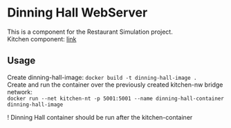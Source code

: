 # Dinning Hall WebServer
This is a component for the Restaurant Simulation project.<br>
Kitchen component: <a href="https://github.com/dimatrubca/PR-Lab1-Kitchen">link</a>

## Usage
Create dinning-hall-image: ```docker build -t dinning-hall-image .```<br>
Create and run the container over the previously created kitchen-nw bridge network:<br> ```docker run --net kitchen-nt -p 5001:5001 --name dinning-hall-container dinning-hall-image```



! Dinning Hall container should be run after the kitchen-container
